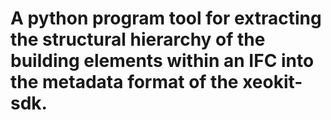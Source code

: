 # A python program tool for extracting the structural hierarchy of the building elements within an IFC into the metadata format of the xeokit-sdk.
